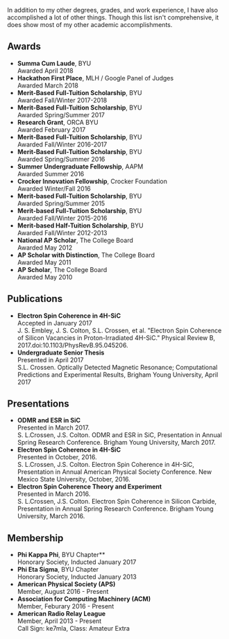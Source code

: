 In addition to my other degrees, grades, and work experience, I have also accomplished a lot of other things. Though this list isn't comprehensive, it does show most of my other academic accomplishments.

## Awards
- **Summa Cum Laude**, BYU  
Awarded April 2018  
- **Hackathon First Place**, MLH / Google Panel of Judges  
Awarded March 2018  
- **Merit-Based Full-Tuition Scholarship**, BYU  
Awarded Fall/Winter 2017-2018  
- **Merit-Based Full-Tuition Scholarship**, BYU  
Awarded Spring/Summer 2017  
- **Research Grant**, ORCA BYU  
Awarded February 2017  
- **Merit-Based Full-Tuition Scholarship**, BYU  
Awarded Fall/Winter 2016-2017  
- **Merit-Based Full-Tuition Scholarship**, BYU  
Awarded Spring/Summer 2016  
- **Summer Undergraduate Fellowship**, AAPM  
Awarded Summer 2016  
- **Crocker Innovation Fellowship**, Crocker Foundation  
Awarded Winter/Fall 2016  
- **Merit-based Full-Tuition Scholarship**, BYU  
Awarded Spring/Summer 2015  
- **Merit-based Full-Tuition Scholarship**, BYU  
Awarded Fall/Winter 2015-2016  
- **Merit-based Half-Tuition Scholarship**, BYU  
Awarded Fall/Winter 2012-2013  
- **National AP Scholar**, The College Board  
Awarded May 2012  
- **AP Scholar with Distinction**, The College Board  
Awarded May 2011  
- **AP Scholar**, The College Board  
Awarded May 2010

## Publications
- **Electron Spin Coherence in 4H-SiC**  
Accepted in January 2017  
J. S. Embley, J. S. Colton, S.L. Crossen, et al. "Electron Spin Coherence of Silicon Vacancies in Proton-Irradiated 4H-SiC." Physical Review B, 2017.doi:10.1103/PhysRevB.95.045206.  
- **Undergraduate Senior Thesis**  
Presented in April 2017  
S.L. Crossen. Optically Detected Magnetic Resonance; Computational Predictions and Experimental Results, Brigham Young University, April 2017

## Presentations
- **ODMR and ESR in SiC**  
Presented in March 2017.  
S. L.Crossen, J.S. Colton. ODMR and ESR in SiC, Presentation in Annual Spring Research Conference. Brigham Young University, March 2017.  
- **Electron Spin Coherence in 4H-SiC**  
Presented in October, 2016.  
S. L.Crossen, J.S. Colton. Electron Spin Coherence in 4H-SiC, Presentation in Annual American Physical Society Conference. New Mexico State University, October, 2016.  
- **Electron Spin Coherence Theory and Experiment**  
Presented in March 2016.  
S. L.Crossen, J.S. Colton. Electron Spin Coherence in Silicon Carbide, Presentation in Annual Spring Research Conference. Brigham Young University, March 2016.  

## Membership
- **Phi Kappa Phi**, BYU Chapter**  
Honorary Society, Inducted January 2017  
- **Phi Eta Sigma**, BYU Chapter  
Honorary Society, Inducted January 2013  
- **American Physical Society (APS)**  
Member, August 2016 - Present  
- **Association for Computing Machinery (ACM)**  
Member, Feburary 2016 - Present  
- **American Radio Relay League**  
Member, April 2013 - Present  
Call Sign: ke7mla, Class: Amateur Extra
